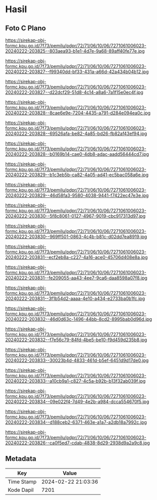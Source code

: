 # Hasil

## Foto C Plano

https://sirekap-obj-formc.kpu.go.id/7f73/pemilu/pdpr/72/71/06/10/06/7271061006023-20240222-203825--803aea93-b1e1-4d7e-9a68-89aff40fe77e.jpg

https://sirekap-obj-formc.kpu.go.id/7f73/pemilu/pdpr/72/71/06/10/06/7271061006023-20240222-203827--f99340dd-bf33-431a-a66d-42a434b04b12.jpg

https://sirekap-obj-formc.kpu.go.id/7f73/pemilu/pdpr/72/71/06/10/06/7271061006023-20240222-203827--d22dcf29-51d8-4c14-a8a6-7a1f15e0ec4f.jpg

https://sirekap-obj-formc.kpu.go.id/7f73/pemilu/pdpr/72/71/06/10/06/7271061006023-20240222-203828--8cae6e9e-7204-4435-a791-d284e094ea0c.jpg

https://sirekap-obj-formc.kpu.go.id/7f73/pemilu/pdpr/72/71/06/10/06/7271061006023-20240222-203828--69526afa-be82-4a85-bd26-fb82af43ef94.jpg

https://sirekap-obj-formc.kpu.go.id/7f73/pemilu/pdpr/72/71/06/10/06/7271061006023-20240222-203828--b0169b14-cae0-4db8-adac-aadd56444cd7.jpg

https://sirekap-obj-formc.kpu.go.id/7f73/pemilu/pdpr/72/71/06/10/06/7271061006023-20240222-203829--b1c3eb5b-ca82-4a05-ad41-ec5bac058a6e.jpg

https://sirekap-obj-formc.kpu.go.id/7f73/pemilu/pdpr/72/71/06/10/06/7271061006023-20240222-203829--46d58fa3-9580-4038-9441-f7422ec47e3e.jpg

https://sirekap-obj-formc.kpu.go.id/7f73/pemilu/pdpr/72/71/06/10/06/7271061006023-20240222-203830--5f8c8061-0127-4967-9019-cbc917313d97.jpg

https://sirekap-obj-formc.kpu.go.id/7f73/pemilu/pdpr/72/71/06/10/06/7271061006023-20240222-203830--969ff501-0863-4c4b-b81c-d02dd7ea8919.jpg

https://sirekap-obj-formc.kpu.go.id/7f73/pemilu/pdpr/72/71/06/10/06/7271061006023-20240222-203831--ecf2eb8a-c227-4a16-ace0-45706d408e8a.jpg

https://sirekap-obj-formc.kpu.go.id/7f73/pemilu/pdpr/72/71/06/10/06/7271061006023-20240222-203831--fe209055-aa43-4ee7-9ca6-daa8598a07f8.jpg

https://sirekap-obj-formc.kpu.go.id/7f73/pemilu/pdpr/72/71/06/10/06/7271061006023-20240222-203831--3f1b54d2-aaaa-4e10-a434-e2733ba0b1fc.jpg

https://sirekap-obj-formc.kpu.go.id/7f73/pemilu/pdpr/72/71/06/10/06/7271061006023-20240222-203832--46d0d63c-1496-44bb-8cd2-8995bab0d96d.jpg

https://sirekap-obj-formc.kpu.go.id/7f73/pemilu/pdpr/72/71/06/10/06/7271061006023-20240222-203832--f7e56c79-84fd-4be5-be10-f9d459d235b8.jpg

https://sirekap-obj-formc.kpu.go.id/7f73/pemilu/pdpr/72/71/06/10/06/7271061006023-20240222-203833--30023b4d-4833-461d-b5ef-6451d9d17de0.jpg

https://sirekap-obj-formc.kpu.go.id/7f73/pemilu/pdpr/72/71/06/10/06/7271061006023-20240222-203833--a10cb9a1-c827-4c5a-b92b-b13f32ab039f.jpg

https://sirekap-obj-formc.kpu.go.id/7f73/pemilu/pdpr/72/71/06/10/06/7271061006023-20240222-203834--09e022f4-7d49-4e2b-a984-dcca554670f5.jpg

https://sirekap-obj-formc.kpu.go.id/7f73/pemilu/pdpr/72/71/06/10/06/7271061006023-20240222-203834--d188ceb2-6371-463e-a1a7-a2db18a7992c.jpg

https://sirekap-obj-formc.kpu.go.id/7f73/pemilu/pdpr/72/71/06/10/06/7271061006023-20240222-203826--ca0f5ed7-cdab-4838-8d29-2938d9a2a9c8.jpg


## Metadata

| Key        | Value               |
| ---------- | ------------------- |
| Time Stamp | 2024-02-22 21:03:36 |
| Kode Dapil | 7201                |



